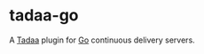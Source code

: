 # tadaa-go

A [Tadaa](https://github.com/jamesbloomer/tadaa-runner) plugin for [Go](http://www.thoughtworks-studios.com/go-continuous-delivery) continuous delivery servers.